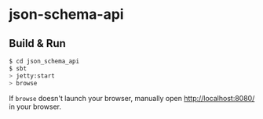 # json-schema-api #

## Build & Run ##

```sh
$ cd json_schema_api
$ sbt
> jetty:start
> browse
```

If `browse` doesn't launch your browser, manually open [http://localhost:8080/](http://localhost:8080/) in your browser.
